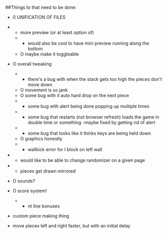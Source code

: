 ##Things to that need to be done:


- 0 UNIFICATION OF FILES


- * more preview (or at least option of)
  - * would also be cool to have mini preview running along the bottom
  - O maybe make it toggleable
- O overall tweaking
  - * there's a bug with when the stack gets too high the pieces don't move down
  - O movement is so jank
  - O some bug with it auto hard drop on the next piece
  - * some bug with alert being done popping up multiple times
  - * some bug that restarts (not browser refresh) loads the game in double time or something
      -maybe fixed by getting rid of alert
  - * some bug that looks like it thinks keys are being held down
  - O graphics honestly
  - * wallkick error for I block on left wall
- * would like to be able to change randomizer on a given page
- * pieces get drawn mirrored
- O sounds?
- O score system!
  - * nt line bonuses
- custom piece making thing
- move pieces left and right faster, but with an initial delay
